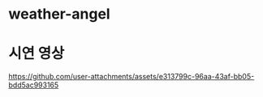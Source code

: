 # weather-angel



# 시연 영상


https://github.com/user-attachments/assets/e313799c-96aa-43af-bb05-bdd5ac993165

